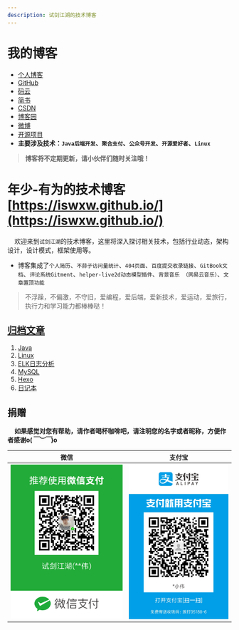 ```yaml
---
description: 试剑江湖的技术博客
---
```


# 我的博客

- [个人博客](https://iswxw.github.io/)
- [GitHub](https://github.com/iswxw)
- [码云](https://gitee.com/iswxw)
- [简书](https://www.jianshu.com/u/581abf4bad35)
- [CSDN](https://blog.csdn.net/qq_41893274)
- [博客园](https://www.cnblogs.com/iswxw)
- [微博](https://weibo.com/5951401438/profile?topnav=1&wvr=6)
- [开源项目](../opensource/README.md)
- **主要涉及技术：`Java后端开发`、`聚合支付`、`公众号开发`、`开源爱好者`、`Linux`**

> **博客将不定期更新，请小伙伴们随时关注哦！**

# 年少-有为的技术博客 [https://iswxw.github.io/](https://iswxw.github.io/)

&#160;&#160;&#160;&#160;欢迎来到`试剑江湖`的技术博客，这里将深入探讨相关技术，包括行业动态，架构设计，设计模式，框架使用等。
- 博客集成了`个人简历`、`不蒜子访问量统计`、`404页面`、`百度提交收录链接`、`GitBook文档`、`评论系统Gitment`、`helper-live2d动态模型插件`、`背景音乐 （网易云音乐）`、`文章置顶功能`

> 不浮躁，不偏激，不守旧，爱编程，爱后端，爱新技术，爱运动，爱旅行，执行力和学习能力都棒棒哒！

## [归档文章](https://iswxw.gitee.io/)

1. [Java](https://zhousiwei.gitee.io/tags/Java/)
2. [Linux](https://zhousiwei.gitee.io/tags/Linux/)
3. [ELK日志分析](https://zhousiwei.gitee.io/tags/ELK%E6%97%A5%E5%BF%97%E5%88%86%E6%9E%90/)
4. [MySQL](https://zhousiwei.gitee.io/tags/MySQL)
5. [Hexo](https://zhousiwei.gitee.io/tags/Hexo)
6. [日记本](https://zhousiwei.gitee.io/tags/%E6%97%A5%E8%AE%B0%E6%9C%AC/)

## 捐赠
&#160;&#160;&#160;&#160;**如果感觉对您有帮助，请作者喝杯咖啡吧，请注明您的名字或者昵称，方便作者感谢o(*￣︶￣*)o**

| 微信 | 支付宝 |
| :---: | :---: |
| ![](/assets/weixin.png) | ![](/assets/alipay.jpeg) |

